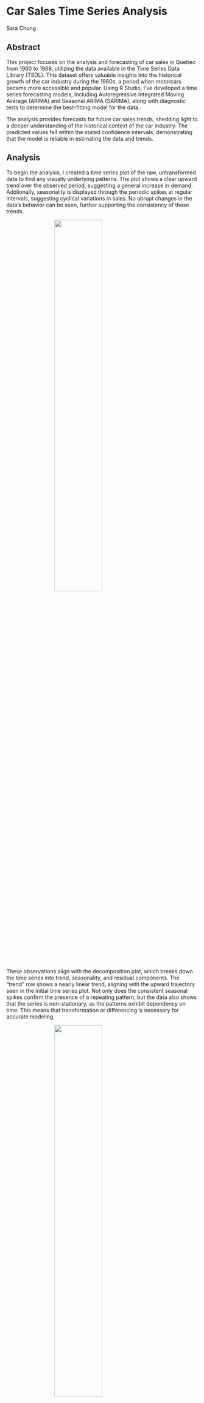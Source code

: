 Car Sales Time Series Analysis
================
Sara Chong

## Abstract

This project focuses on the analysis and forecasting of car sales in
Quebec from 1960 to 1968, utilizing the data available in the Time
Series Data Library (TSDL). This dataset offers valuable insights into
the historical growth of the car industry during the 1960s, a period
when motorcars became more accessible and popular. Using R Studio, I’ve
developed a time series forecasting models, including Autoregressive
Integrated Moving Average (ARIMA) and Seasonal ARIMA (SARIMA), along
with diagnostic tests to determine the best-fitting model for the data.

The analysis provides forecasts for future car sales trends, shedding
light to a deeper understanding of the historical context of the car
industry. The predicted values fell within the stated confidence
intervals, demonstrating that the model is reliable in estimating the
data and trends.

## Analysis

To begin the analysis, I created a time series plot of the raw,
untransformed data to find any visually underlying patterns. The plot
shows a clear upward trend over the observed period, suggesting a
general increase in demand. Addiionally, seasonality is displayed
through the periodic spikes at regular intervals, suggesting cyclical
variations in sales. No abrupt changes in the data’s behavior can be
seen, further supporting the consistency of these trends.  

<img src="CarSales_files/figure-gfm/unnamed-chunk-2-1.png" width="50%" style="display: block; margin: auto;" />

These observations align with the decomposition plot, which breaks down
the time series into trend, seasonality, and residual components. The
“trend” row shows a nearly linear trend, aligning with the upward
trajectory seen in the initial time series plot. Not only does the
consistent seasonal spikes confirm the presence of a repeating pattern,
but the data also shows that the series is non-stationary, as the
patterns exhibit dependency on time. This means that transformation or
differencing is necessary for accurate modeling.  

<img src="CarSales_files/figure-gfm/unnamed-chunk-3-1.png" width="50%" style="display: block; margin: auto;" />

The time series plot of the raw data emphasizes that as the mean
increases with the trend, the variability also grows, changing from
smaller fluctuations at the beginning of the series to larger ones
toward the end. This heteroscedasticity is a key indication of the need
for variance stabilization. Additionally, the histogram shows that the
data is left-skewed, with dips in frequency, while the autocorrelation
function (ACF) shows multiple spikes above the confidence interval,
indicating strong periodicity.

To address these issues, variance stabilization can be achieved through
data transformation, such as logarithmic or power transformations. The
seasonality and trend can be removed by differencing the data so the
series is stationary and suitable for time series modeling.  

<img src="CarSales_files/figure-gfm/unnamed-chunk-4-1.png" width="50%" /><img src="CarSales_files/figure-gfm/unnamed-chunk-4-2.png" width="50%" />

## Box-Cox Transformation

The Box-Cox transformation method allows us to stabilize the variability
in the time series. The graph below reveals the optimal lambda value is
0.26. Since 0 falls within the confidence interval and the lambda value
is relatively close to zero, I opted to use a lambda of 0, which
corresponds to applying a logarithmic transformation. This approach
stabilizes the variance while preserving the underlying patterns in the
data.  

<img src="CarSales_files/figure-gfm/unnamed-chunk-5-1.png" width="49%" style="display: block; margin: auto;" />

    ## Lambda: 0.2626263

With the transformation complete, the histogram is now smoothed and
approximates a normal distribution, addressing the skewness observed in
the raw data. On the other hand, the line graph of the transformed data
appears similar to the original, as it exhibits more stability, reduced
variability, and less pronounced fluctuations. Since the Box-Cox method
successfully decreased the variance, we will continue with the
transformed data in the analysis, ensuring a stronger foundation for our
time series modeling.  

<img src="CarSales_files/figure-gfm/unnamed-chunk-7-1.png" width="49%" /><img src="CarSales_files/figure-gfm/unnamed-chunk-7-2.png" width="49%" />

## Differencing

The next step is to remove seasonality and trend by differencing the
data. To achieve this, I compared differencing at lag 1 and lag 12. The
differenced data at lag 1 shows a slight remaining trend and
seasonality, while the differenced data at lag 12 better addresses these
concerns. Additionally, the variance of the differenced data at lag 1 is
lower than at lag 12, confirming that over-differencing has not
occurred. Therefore, using lag 12 provides the best results for removing
seasonality and trend, making it the best choice for further analysis.  

<img src="CarSales_files/figure-gfm/unnamed-chunk-8-1.png" width="50%" /><img src="CarSales_files/figure-gfm/unnamed-chunk-8-2.png" width="50%" />

    ## Variance of Difference at Lag 1: 0.0582175

    ## Variance of Difference at Lag 12: 0.01759893

## Model Fitting

Now that the data now de-trended, de-seasonalized, and its variance
stabilized, we can proceed with building a SARIMA model. Since we
applied both a seasonal differencing and a lag 12 differencing to remove
the trend, it is best to set the model parameters as follows: d=1, D=1,
and s=12.

The autocorrelation function (ACF) plot reveals spikes at lags 2 and 12,
indicating autocorrelation at those points but no significant seasonal
trend, leading to the selection of p=2, q=1, Q=0, or Q=1. Meanwhile, the
partial autocorrelation function (PACF) plot shows a noticable spike at
lag 1, supporting the choice of P=1. Based on these observations, this
combination of parameters forms a strong foundation for constructing a
SARIMA model tailored to the dataset.  

<img src="CarSales_files/figure-gfm/unnamed-chunk-9-1.png" width="50%" /><img src="CarSales_files/figure-gfm/unnamed-chunk-9-2.png" width="50%" />

  
Using the choices for the p, d, q, P, D, Q, and s parameters, I
initially created the first model as $\text{SARIMA}(2,1,2)(1,1,1)_{12}$.
However, when calling the ARIMA function, I noticed a problematic
coefficient whose value was -1. To fix this, I adjusted the model by
replacing Q=1 with Q=0; While this resolved the issue, some of the
coefficients remained statistically insignificant, as their confidence
intervals included 0. As a result, I set the coefficients to 0,
refinding the model to be $\text{SARIMA}(2, 1, 2)(1, 1, 0)_{12}$.

The first candidate model equation can be expressed as:
$(1 - B)(1 +0.8602B^{12})X_t = (1 -0.3685B) Z_t$.

This equation reflects a simplified and more stable model, where the
seasonal and non-seasonal components are optimized for forecasting.

    ## 
    ## Call:
    ## arima(x = log(train_data), order = c(2, 1, 2), seasonal = list(order = c(1, 
    ##     1, 0), period = 12), fixed = c(0, 0, NA, 0, NA), method = "ML")
    ## 
    ## Coefficients:
    ##       ar1  ar2      ma1  ma2     sar1
    ##         0    0  -0.8602    0  -0.3685
    ## s.e.    0    0   0.0811    0   0.1013
    ## 
    ## sigma^2 estimated as 0.01474:  log likelihood = 57.01,  aic = -108.01

  
I sought to find another suitable ARMA model using maximum likelihood
estimation. From the loop, it can be shown that the most optimal model
emerged with p=2 and q=4, resulting in a $\text{ARMA}(2, 4)$ model. The
second candidate model equation can be expressed as:

$(1 + 0.4002B - 0.2855B^2)(1 - B^{12}) (1 + 0.3491B - 0.5472B^2)X_t = (1 + 0.2972B) Z_t$

This equation combines both autoregressive and moving average
components, while also accounting for seasonal differencing at lag 12.
This model is also good for capturing the underlying patterns in the
data and enhancing forecasting accuracy.

    ##    q
    ## p             0           1          2         3         4
    ##   0   0.5507344  -0.1412336  -8.705158 -20.34301 -21.84391
    ##   1   0.4724198   1.8770579 -15.557681 -19.40443 -24.93738
    ##   2  -0.8382162 -23.3628468 -26.163219 -23.80102 -26.56381
    ##   3 -11.8970685 -25.0152692 -22.967010 -21.57057 -25.83549
    ##   4 -14.5439964 -12.8567927 -25.081719 -24.55688 -22.54537

    ## 
    ## Call:
    ## arima(x = log(train_data), order = c(2, 1, 4), method = "ML")
    ## 
    ## Coefficients:
    ##           ar1      ar2     ma1     ma2      ma3      ma4
    ##       -0.2328  -0.4726  0.1742  0.2390  -0.6017  -0.5195
    ## s.e.   0.1448   0.1216  0.1491  0.0965   0.0744   0.1292
    ## 
    ## sigma^2 estimated as 0.03667:  log likelihood = 20.74,  aic = -27.49

To select the best fitting model, I evaluated the equations’ accuracy
using the corrected Akaike Information Criterion (AICc), which
calculates the residuals of the model to estimate the accuracy of the
data. The results indicate that the first model has an AICc of -107.36,
while the second model has an AICc of -26.56. Given these findings, the
first model with the lower AICc value is preferred for forecasting, as
it demonstrates a better fit to the data and more reliable predictive
capabilities.  

    ## AICc of Model 1: -107.3592

    ## AICc of Model 2: -26.56381

  
Before continuing with the forecasts, it is important to check for unit
roots in the model to determine whether any additional differencing is
necessary. The left graph illustrates the moving average (MA)
coefficients, while the right graph displays the seasonal autoregressive
(AR) coefficients. Since both coefficients are located outside the unit
circle, we can conclude that the model is invertible. This suggests that
no further transformations of the data is needed and that the model is
ready for forecasting.  

<img src="CarSales_files/figure-gfm/unnamed-chunk-13-1.png" width="50%" /><img src="CarSales_files/figure-gfm/unnamed-chunk-13-2.png" width="50%" />

## Diagnostic Check

Now that it is known that the model is both stationary and invertible,
we can continue with diagnostic checking for Model 1. The Q-Q plot,
histogram, and residual plot indicate the residuals resembling Gaussian
white noise, with a mean close to 0. However, the residuals exhibit
non-constant variance, indicating some heteroscedasticity in the model.

Additionally, both the histogram and Q-Q plot reveal heavy tails on
either end, suggesting that the distribution of the residuals may
deviate from normality and that the outliers may not be adequately
captured by the model, meaning that further investigation or potential
adjustments to improve the model fit is necessary.  

<img src="CarSales_files/figure-gfm/unnamed-chunk-14-1.png" width="34%" /><img src="CarSales_files/figure-gfm/unnamed-chunk-14-2.png" width="34%" /><img src="CarSales_files/figure-gfm/unnamed-chunk-14-3.png" width="34%" />

  
To check whether the residuals are consistent with white noise, I
plotted the ACF and PACF of the residuals. Fortunately, all lags in the
ACF plot, excluding lag 0, fall within the dotted lines of the
confidence interval. This means that the residuals resemble Gaussian
white noise, suggesting that there are no significant autocorrelations
remaining in the residuals. This also confirms that the model captures
the underlying patterns in the data and supports the validity of the
chosen SARIMA model.

<img src="CarSales_files/figure-gfm/unnamed-chunk-15-1.png" width="50%" /><img src="CarSales_files/figure-gfm/unnamed-chunk-15-2.png" width="50%" />

Lastly, I performed the Shapiro-Wilk, Box-Pierce, Ljung-Box, and
McLeod-Li tests on the residuals to further confirm if they resemble
white noise by checking their independence and normality. All tests
passed, with p-values greater than 0.05, except for the Shapiro-Wilk
test, which indicated that the residuals are not normally distributed.

This result aligns with the earlier observation of heavy tails in the
Q-Q plot and histogram. Despite the lack of normality, the residuals
still resemble white noise, meaning they are independent and
uncorrelated, making them acceptable for forecasting. This confirms that
the model is suitable for generating reliable forecasts, even with the
non-normality present.

| Statistical Test | P-Value  |
|:-----------------|:---------|
| Shapiro-Wilk     | 0.001742 |
| Box-Pierce       | 0.1985   |
| Ljung-Box        | 0.1517   |
| McLeod Li        | 0.6634   |

## Forecasting

Now that the best model has been determined, I can display the forecasts
based on the transformed data. The red dots representing the forecasted
values fall within the blue/dotted 95% confidence intervals, indicating
that the predicted values are consistent with the actual data.

To compare the forecasts with the actual values for the last ten months,
it is necessary to reverse the transformations applied to the data. This
includes undoing the differencing at lag 12 and reversing the Box-Cox
transformation to change the forecasts back to their original scale.
This step lets the forecasted values be directly compared to the
observed data in the same scale and context.

<img src="CarSales_files/figure-gfm/unnamed-chunk-16-1.png" width="50%" style="display: block; margin: auto;" />

The true values are within the confidence intervals of the forecasts,
which confirms that the model is performing accurately. When comparing
the graph of the forecasted values to the one from the transformed data,
they appear very similar, indicating consistency in the model’s
predictions.

In the zoomed-in view, the closeness of the black circles (which
represent the true values) to the red line (forecasted values) further
emphasizes the model’s accuracy. Additionally, none of the true values
fall outside the blue 95% confidence intervals. This alignment between
the forecast and actual data illustrates that the SARIMA model is
well-suited for forecasting future car sales in Quebec.

<img src="CarSales_files/figure-gfm/unnamed-chunk-17-1.png" width="50%" /><img src="CarSales_files/figure-gfm/unnamed-chunk-17-2.png" width="50%" />

## Conclusion

The goal of this project was to predict future car sales in Quebec by
creating a model of the monthly data. This was achieved through the
application of various time series techniques such as box-cox
transformations, differencing, ARIMA, SARIMA, diagnostic checks, and
unit circle tests. After going through all the procedures, the best
performing model was $\text{SARIMA}(2, 1, 2)(1, 1, 0)_{12}$, with the
equation $(1 - B)(1 +0.8602B^{12})X_t = (1 -0.3685B) Z_t$. Lastly, I
would like to acknowledge Professor Feldman, TAs Cosmin and Lihao, and
classmates Michael Chen, Brian Ho, and James Son for helping me through
this process.

## References

Abraham, B., and J. Ledolter. “Statistical Methods for Forecasting.”
John Wiley & Sons, 1983.  
Hyndman, Rob. “TSDL Library.” TSDL,
<https://pkg.yangzhuoranyang.com/tsdl/>.  
Kelkar, Mihir, et al. “Time-Series Statistical Model for Forecasting
Revenue and Risk Management.”  

## Appendix

``` r
library(forecast)
library(qpcR)
library(tidyr)
library(tsdl)
library(MASS)
library(UnitCircle)

#dataset 4 from TSDL library
data <- tsdl[[9]]

#plotting raw data on time series plot
plot(1:length(data), data, type = 'l', xlab='Time', ylab="Cars Sold", 
     main="Raw Data of Monthly Car Sales in Quebec 1960-1968")
index = 1: length(data)
trend <- lm(data ~ index)
abline(trend, col="red")
abline(h=mean(data) , col='blue')

#decompose the data
components <- decompose(data)
plot(components)

#show the raw data on a histogram and ACF
hist(data, main="Raw Data Histogram", xlab="")
acf(data, main="Raw Data ACF")

#split the data, leave the last 10 values out
train_data <- data[1:98]
test_data <- data[99:108]

#box-cox transformation and lambda value
bcTransform <- boxcox(as.numeric(train_data)~ 
                        as.numeric(1:length(train_data)))
cat("Lambda:", bcTransform$x[which(bcTransform$y == max(bcTransform$y))])

#log transformed histogram and time series plot
hist(log(train_data), main="Log Transformed Histogram", xlab="")
ts.plot(log(train_data), main = "Log Transformed Data", 
        ylab = expression(Y[t]))

#differencing log(data) at 1 and plot
diff_1 <- diff(log(train_data))
plot.ts(diff_1, main="Differenced at Lag 1",
        xlab='Time')
abline(lm(diff_1 ~ time(train_data)[-1]), col='red') #trend line
abline(h=mean(na.omit(diff_1)), col='blue') #mean line

#differencing log(data) at 12 and plot
diff_12 <- diff(log(train_data), 12)
plot.ts(diff_12, main="Differenced at Lag 12")
abline(lm(diff_12 ~ time(train_data)[-c(1:12)]), col='red') #trend line
abline(h=mean(na.omit(diff_12)), col='blue') #mean line

#check the variances between both differencings
var_1 <- var(diff_1, na.rm = TRUE)
var_12 <- var(diff_12, na.rm = TRUE)
cat("Variance of Difference at Lag 1:", var_1, "\n")
cat("Variance of Difference at Lag 12:", var_12)

#diff_12 has a smaller variance, plot ACF/PACF
acf(diff_12, main='ACF at Diff 12', lag.max=30)
pacf(diff_12, main='PACF at Diff 12', lag.max=30)

#first model SARIMA(2,1,2)(1,1,1)12
m1 <- arima(x = log(train_data), order = c(2,1,2), 
            seasonal = list(order = c(1,1,1), period = 12), method = "ML")

#fit 1 of model 1
fit_m1 <- arima(log(train_data), order=c(2,1,2), 
                seasonal=list(order=c(1, 1, 0), period=12), 
                 method="ML")

#fit 2 of model 1
fit2_m1 <- arima(log(train_data), order=c(2,1,2), 
                seasonal=list(order=c(1, 1, 0), period=12), 
                fixed=c(0, 0, NA, 0, NA), method="ML"); fit2_m1 #best fit

#check best ARMA fit
aiccs <- matrix(NA, nr = 5, nc = 5)
dimnames(aiccs) = list(p = 0:4, q = 0:4)

#for loop for ARMA fit
for (p in 0:4) {
  for (q in 0:4) {
    aiccs[p + 1, q + 1] = AICc(arima(log(train_data), 
                                     order = c(p, 1, q), method = "ML"))
  }
}
aiccs #compare values
(aiccs==min(aiccs)) #find the minimum value
m2 <- arima(log(train_data), order = c(2,1,4), method="ML"); m2

#compare AICcs of each model
cat("AICc of Model 1:", AICc(fit2_m1))
cat("AICc of Model 2:", AICc(m2))

#check whether model 1 coefficients are outside unit circle
ma_coef <- c(1, -0.8602)
seasonal_ar_coef <- c(1, -0.3685)
uc.check(pol = ma_coef, plot_output = TRUE) #roots of MA of model A
uc.check(pol = seasonal_ar_coef, plot_output = TRUE) #roots of SAR of model A

#plot residuals to show normality
res <- residuals(fit2_m1)
hist(res,density=20,breaks=20, col="blue", xlab="", 
     prob=TRUE,main="Histogram of residuals of model B") #histogram
m <- mean(res)
std <- sqrt(var(res))
curve( dnorm(x,m,std), add=TRUE )
plot.ts(res,ylab= "residuals of model B",main="Residuals plot of model B")
fitt <- lm(res ~ as.numeric(1:length(res))) #residual plot
abline(fitt, col="red")
abline(h=mean(res), col="blue")
qqnorm(res,main= "Normal Q-Q Plot for Model B") #qqnorm plot
qqline(res,col="blue")

#residuals are within CIs in ACF/PACF
acf(res, main="ACF of Residuals")
pacf(res, main="PACF of Residuals")

#diagnostic residuals check
shapiro.test(res) #shapiro-wilk
Box.test(res, type = c("Box-Pierce"), lag = 10, fitdf=2) #box-pierce
Box.test(res, type = c("Ljung-Box"), lag = 10, fitdf=2) #ljung-box
Box.test(res^2, type = c("Ljung-Box"), lag = 10, fitdf=0) #mcleod li

#forecasting on transformed data
pred.tr <- predict(fit2_m1, n.ahead = 10)
U.tr= pred.tr$pred + 2*pred.tr$se
L.tr= pred.tr$pred - 2*pred.tr$se
ts.plot(log(train_data), xlim=c(1,length(log(train_data))+10), ylim =
          c(min(log(train_data)),max(U.tr)))
lines(U.tr, col="blue", lty="dashed")
lines(L.tr, col="blue", lty="dashed")
points((length(log(train_data))+1):(length(log(train_data))+10), 
       pred.tr$pred, col="red")

pred.orig <- exp(pred.tr$pred)
U= exp(U.tr)
L= exp(L.tr)

#zoomed out forecasting
ts.plot(as.numeric(data), ylim = c(0,max(U)),col="red",
        ylab="Car Sales",main="Visualization of forecasting on testing set")
lines(U, col="blue", lty="dashed")
lines(L, col="blue", lty="dashed")
points((length(train_data)+1):(length(train_data)+10), pred.orig, col="black")

#zoomed in forecasting
ts.plot(as.numeric(data), xlim = c(98,length(train_data)+10), 
        ylim = c(200,max(U)),col="red",ylab="Car Sales",
        main="Zoomed in visualization of forecasting on testing set")

lines(U, col="blue", lty="dashed")
lines(L, col="blue", lty="dashed")
points((length(train_data)+1):(length(train_data)+10), pred.orig, col="black")
```
